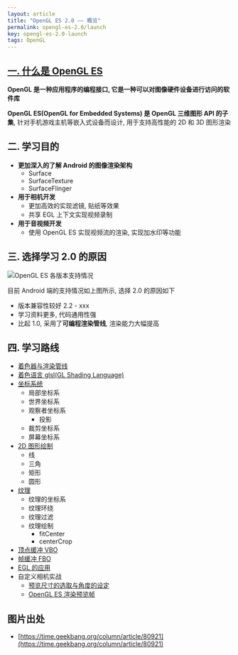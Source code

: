 ```yaml
---
layout: article
title: "OpenGL ES 2.0 —— 概览"
permalink: opengl-es-2.0/launch
key: opengl-es-2.0-launch
tags: OpenGL
---
```


## [一. 什么是 OpenGL ES](https://zh.wikipedia.org/wiki/OpenGL_ES)
**OpenGL 是一种应用程序的编程接口, 它是一种可以对图像硬件设备进行访问的软件库**

**OpenGL ES(OpenGL for Embedded Systems) 是 OpenGL 三维图形 API 的子集**, 针对手机游戏主机等嵌入式设备而设计, 用于支持高性能的 2D 和 3D 图形渲染

<!--more-->

## 二. 学习目的
- **更加深入的了解 Android 的图像渲染架构**
  - Surface
  - SurfaceTexture
  - SurfaceFlinger
- **用于相机开发**
  - 更加高效的实现滤镜, 贴纸等效果
  - 共享 EGL 上下文实现视频录制
- **用于音视频开发**
  - 使用 OpenGL ES 实现视频流的渲染, 实现加水印等功能

<!--more-->

## 三. 选择学习 2.0 的原因
![OpenGL ES 各版本支持情况](https://i.loli.net/2019/08/02/5d43e5735d5ed41343.jpg)

目前 Android 端的支持情况如上图所示, 选择 2.0 的原因如下
- 版本兼容性较好 2.2 - xxx
- 学习资料更多, 代码通用性强
- 比起 1.0, 采用了**可编程渲染管线**, 渲染能力大幅提高

## 四. 学习路线
- [着色器与渲染管线](https://sharrychoo.github.io/blog/opengl-es-2.0/rendering-pipeline)
- [着色语言 glsl(GL Shading Language)](https://sharrychoo.github.io/blog/opengl-es-2.0/shading-language)
- [坐标系统](https://sharrychoo.github.io/blog/opengl-es-2.0/coordinates)
  - 局部坐标系
  - 世界坐标系
  - 观察者坐标系
    - 投影 
  - 裁剪坐标系
  - 屏幕坐标系
- [2D 图形绘制](https://sharrychoo.github.io/blog/opengl-es-2.0/2d-shapes)
  - 线
  - 三角
  - 矩形
  - 圆形
- [纹理](https://sharrychoo.github.io/blog/opengl-es-2.0/texture)
  - 纹理的坐标系
  - 纹理环绕
  - 纹理过滤
  - 纹理绘制
    - fitCenter
    - centerCrop
- [顶点缓冲 VBO](https://sharrychoo.github.io/blog/opengl-es-2.0/vertex-buffer)
- [帧缓冲 FBO](https://sharrychoo.github.io/blog/opengl-es-2.0/frame-buffer)
- [EGL 的应用](https://sharrychoo.github.io/blog/opengl-es-2.0/egl)
- 自定义相机实战
  - [预览尺寸的选取与角度的设定](https://sharrychoo.github.io/blog/opengl-es-2.0/practice-camera-size-choose-and-rotation)
  - [OpenGL ES 渲染预览帧](https://sharrychoo.github.io/blog/opengl-es-2.0/practice-camera-surface-texture-renderer)

## 图片出处
- [https://time.geekbang.org/column/article/80921](https://time.geekbang.org/column/article/80921)